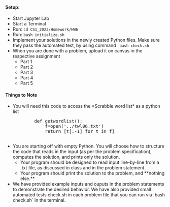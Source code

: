 #### Setup:
<ul>
	<li> Start Jupyter Lab</li>
	<li> Start a Terminal</li>
	<li> Run: <code>cd CS1_2022/Homework/HW6</code></li>
	<li> Run: <code>bash initialize.sh</code></li>
	<li> Implement your solutions in the newly created Python files. Make sure they pass the automated test, by using command <code> bash check.sh</code></li>
	<li> When you are done with a problem, upload it on canvas in the respective assignment
		<ul>
		<li> Part 1</li>
		<li> Part 2</li>
		<li> Part 3</li>
		<li> Part 4</li>
		<li> Part 5</li>
		</ul>
	</li>
</ul>

#### Things to Note

<ul>
	<li> You will need this code to access the *Scrabble word list* as a python list
		<pre class="brush: python">
		def getwordlist():
		    f=open('../twl06.txt')
		    return [t[:-1] for t in f]
		</pre>
	</li>
	<li> You are starting off with empty Python. You will choose how to structure the code that reads in the input (as per the problem specification), computes the solution, and prints only the solution.
		<ul>
			<li>Your program should be designed to read input line-by-line from a .txt file, as discussed in class and in the problem statement.</li>
			<li>Your program should print the solution to the problem, and **nothing else.**</li>
		</ul>
	</li>
	<li>We have provided example inputs and ouputs in the problem statements to demonstrate the desired behavior. We have also provided small automated tests check.sh in each problem file that you can run via `bash check.sh` in the terminal.</li>
</ul>
